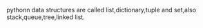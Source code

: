 pythonn data structures are called list,dictionary,tuple and set,also stack,queue,tree,linked list.
